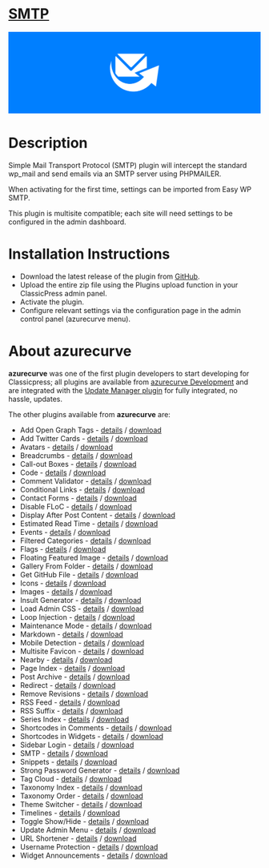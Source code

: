 # [SMTP](https://development.azurecurve.co.uk/classicpress-plugins/smtp/)
![Plugin Banner](/assets/images/banner-1544x500.png)

# Description

Simple Mail Transport Protocol (SMTP) plugin will intercept the standard wp_mail and send emails via an SMTP server using PHPMAILER.

When activating for the first time, settings can be imported from Easy WP SMTP.

This plugin is multisite compatible; each site will need settings to be configured in the admin dashboard.

# Installation Instructions

 * Download the latest release of the plugin from [GitHub](https://github.com/azurecurve/azrcrv-smtp/releases/latest/).
 * Upload the entire zip file using the Plugins upload function in your ClassicPress admin panel.
 * Activate the plugin.
 * Configure relevant settings via the configuration page in the admin control panel (azurecurve menu).

# About azurecurve

**azurecurve** was one of the first plugin developers to start developing for Classicpress; all plugins are available from [azurecurve Development](https://development.azurecurve.co.uk/) and are integrated with the [Update Manager plugin](https://directory.classicpress.net/plugins/update-manager) for fully integrated, no hassle, updates.

The other plugins available from **azurecurve** are:
 * Add Open Graph Tags - [details](https://development.azurecurve.co.uk/classicpress-plugins/add-open-graph-tags/) / [download](https://github.com/azurecurve/azrcrv-add-open-graph-tags/releases/latest/)
 * Add Twitter Cards - [details](https://development.azurecurve.co.uk/classicpress-plugins/add-twitter-cards/) / [download](https://github.com/azurecurve/azrcrv-add-twitter-cards/releases/latest/)
 * Avatars - [details](https://development.azurecurve.co.uk/classicpress-plugins/avatars/) / [download](https://github.com/azurecurve/azrcrv-avatars/releases/latest/)
 * Breadcrumbs - [details](https://development.azurecurve.co.uk/classicpress-plugins/breadcrumbs/) / [download](https://github.com/azurecurve/azrcrv-breadcrumbs/releases/latest/)
 * Call-out Boxes - [details](https://development.azurecurve.co.uk/classicpress-plugins/call-out-boxes/) / [download](https://github.com/azurecurve/azrcrv-call-out-boxes/releases/latest/)
 * Code - [details](https://development.azurecurve.co.uk/classicpress-plugins/code/) / [download](https://github.com/azurecurve/azrcrv-code/releases/latest/)
 * Comment Validator - [details](https://development.azurecurve.co.uk/classicpress-plugins/comment-validator/) / [download](https://github.com/azurecurve/azrcrv-comment-validator/releases/latest/)
 * Conditional Links - [details](https://development.azurecurve.co.uk/classicpress-plugins/conditional-links/) / [download](https://github.com/azurecurve/azrcrv-conditional-links/releases/latest/)
 * Contact Forms - [details](https://development.azurecurve.co.uk/classicpress-plugins/contact-forms/) / [download](https://github.com/azurecurve/azrcrv-contact-forms/releases/latest/)
 * Disable FLoC - [details](https://development.azurecurve.co.uk/classicpress-plugins/disable-floc/) / [download](https://github.com/azurecurve/azrcrv-disable-floc/releases/latest/)
 * Display After Post Content - [details](https://development.azurecurve.co.uk/classicpress-plugins/display-after-post-content/) / [download](https://github.com/azurecurve/azrcrv-display-after-post-content/releases/latest/)
 * Estimated Read Time - [details](https://development.azurecurve.co.uk/classicpress-plugins/estimated-read-time/) / [download](https://github.com/azurecurve/azrcrv-estimated-read-time/releases/latest/)
 * Events - [details](https://development.azurecurve.co.uk/classicpress-plugins/events/) / [download](https://github.com/azurecurve/azrcrv-events/releases/latest/)
 * Filtered Categories - [details](https://development.azurecurve.co.uk/classicpress-plugins/filtered-categories/) / [download](https://github.com/azurecurve/azrcrv-filtered-categories/releases/latest/)
 * Flags - [details](https://development.azurecurve.co.uk/classicpress-plugins/flags/) / [download](https://github.com/azurecurve/azrcrv-flags/releases/latest/)
 * Floating Featured Image - [details](https://development.azurecurve.co.uk/classicpress-plugins/floating-featured-image/) / [download](https://github.com/azurecurve/azrcrv-floating-featured-image/releases/latest/)
 * Gallery From Folder - [details](https://development.azurecurve.co.uk/classicpress-plugins/gallery-from-folder/) / [download](https://github.com/azurecurve/azrcrv-gallery-from-folder/releases/latest/)
 * Get GitHub File - [details](https://development.azurecurve.co.uk/classicpress-plugins/get-github-file/) / [download](https://github.com/azurecurve/azrcrv-get-github-file/releases/latest/)
 * Icons - [details](https://development.azurecurve.co.uk/classicpress-plugins/icons/) / [download](https://github.com/azurecurve/azrcrv-icons/releases/latest/)
 * Images - [details](https://development.azurecurve.co.uk/classicpress-plugins/images/) / [download](https://github.com/azurecurve/azrcrv-images/releases/latest/)
 * Insult Generator - [details](https://development.azurecurve.co.uk/classicpress-plugins/insult-generator/) / [download](https://github.com/azurecurve/azrcrv-insult-generator/releases/latest/)
 * Load Admin CSS - [details](https://development.azurecurve.co.uk/classicpress-plugins/load-admin-css/) / [download](https://github.com/azurecurve/azrcrv-load-admin-css/releases/latest/)
 * Loop Injection - [details](https://development.azurecurve.co.uk/classicpress-plugins/loop-injection/) / [download](https://github.com/azurecurve/azrcrv-loop-injection/releases/latest/)
 * Maintenance Mode - [details](https://development.azurecurve.co.uk/classicpress-plugins/maintenance-mode/) / [download](https://github.com/azurecurve/azrcrv-maintenance-mode/releases/latest/)
 * Markdown - [details](https://development.azurecurve.co.uk/classicpress-plugins/markdown/) / [download](https://github.com/azurecurve/azrcrv-markdown/releases/latest/)
 * Mobile Detection - [details](https://development.azurecurve.co.uk/classicpress-plugins/mobile-detection/) / [download](https://github.com/azurecurve/azrcrv-mobile-detection/releases/latest/)
 * Multisite Favicon - [details](https://development.azurecurve.co.uk/classicpress-plugins/multisite-favicon/) / [download](https://github.com/azurecurve/azrcrv-multisite-favicon/releases/latest/)
 * Nearby - [details](https://development.azurecurve.co.uk/classicpress-plugins/nearby/) / [download](https://github.com/azurecurve/azrcrv-nearby/releases/latest/)
 * Page Index - [details](https://development.azurecurve.co.uk/classicpress-plugins/page-index/) / [download](https://github.com/azurecurve/azrcrv-page-index/releases/latest/)
 * Post Archive - [details](https://development.azurecurve.co.uk/classicpress-plugins/post-archive/) / [download](https://github.com/azurecurve/azrcrv-post-archive/releases/latest/)
 * Redirect - [details](https://development.azurecurve.co.uk/classicpress-plugins/redirect/) / [download](https://github.com/azurecurve/azrcrv-redirect/releases/latest/)
 * Remove Revisions - [details](https://development.azurecurve.co.uk/classicpress-plugins/remove-revisions/) / [download](https://github.com/azurecurve/azrcrv-remove-revisions/releases/latest/)
 * RSS Feed - [details](https://development.azurecurve.co.uk/classicpress-plugins/rss-feed/) / [download](https://github.com/azurecurve/azrcrv-rss-feed/releases/latest/)
 * RSS Suffix - [details](https://development.azurecurve.co.uk/classicpress-plugins/rss-suffix/) / [download](https://github.com/azurecurve/azrcrv-rss-suffix/releases/latest/)
 * Series Index - [details](https://development.azurecurve.co.uk/classicpress-plugins/series-index/) / [download](https://github.com/azurecurve/azrcrv-series-index/releases/latest/)
 * Shortcodes in Comments - [details](https://development.azurecurve.co.uk/classicpress-plugins/shortcodes-in-comments/) / [download](https://github.com/azurecurve/azrcrv-shortcodes-in-comments/releases/latest/)
 * Shortcodes in Widgets - [details](https://development.azurecurve.co.uk/classicpress-plugins/shortcodes-in-widgets/) / [download](https://github.com/azurecurve/azrcrv-shortcodes-in-widgets/releases/latest/)
 * Sidebar Login - [details](https://development.azurecurve.co.uk/classicpress-plugins/sidebar-login/) / [download](https://github.com/azurecurve/azrcrv-sidebar-login/releases/latest/)
 * SMTP - [details](https://development.azurecurve.co.uk/classicpress-plugins/smtp/) / [download](https://github.com/azurecurve/azrcrv-smtp/releases/latest/)
 * Snippets - [details](https://development.azurecurve.co.uk/classicpress-plugins/snippets/) / [download](https://github.com/azurecurve/azrcrv-snippets/releases/latest/)
 * Strong Password Generator - [details](https://development.azurecurve.co.uk/classicpress-plugins/strong-password-generator/) / [download](https://github.com/azurecurve/azrcrv-strong-password-generator/releases/latest/)
 * Tag Cloud - [details](https://development.azurecurve.co.uk/classicpress-plugins/tag-cloud/) / [download](https://github.com/azurecurve/azrcrv-tag-cloud/releases/latest/)
 * Taxonomy Index - [details](https://development.azurecurve.co.uk/classicpress-plugins/taxonomy-index/) / [download](https://github.com/azurecurve/azrcrv-taxonomy-index/releases/latest/)
 * Taxonomy Order - [details](https://development.azurecurve.co.uk/classicpress-plugins/taxonomy-order/) / [download](https://github.com/azurecurve/azrcrv-taxonomy-order/releases/latest/)
 * Theme Switcher - [details](https://development.azurecurve.co.uk/classicpress-plugins/theme-switcher/) / [download](https://github.com/azurecurve/azrcrv-theme-switcher/releases/latest/)
 * Timelines - [details](https://development.azurecurve.co.uk/classicpress-plugins/timelines/) / [download](https://github.com/azurecurve/azrcrv-timelines/releases/latest/)
 * Toggle Show/Hide - [details](https://development.azurecurve.co.uk/classicpress-plugins/toggle-showhide/) / [download](https://github.com/azurecurve/azrcrv-toggle-showhide/releases/latest/)
 * Update Admin Menu - [details](https://development.azurecurve.co.uk/classicpress-plugins/update-admin-menu/) / [download](https://github.com/azurecurve/azrcrv-update-admin-menu/releases/latest/)
 * URL Shortener - [details](https://development.azurecurve.co.uk/classicpress-plugins/url-shortener/) / [download](https://github.com/azurecurve/azrcrv-url-shortener/releases/latest/)
 * Username Protection - [details](https://development.azurecurve.co.uk/classicpress-plugins/username-protection/) / [download](https://github.com/azurecurve/azrcrv-username-protection/releases/latest/)
 * Widget Announcements - [details](https://development.azurecurve.co.uk/classicpress-plugins/widget-announcements/) / [download](https://github.com/azurecurve/azrcrv-widget-announcements/releases/latest/)